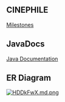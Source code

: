 ## CINEPHILE
[Milestones](https://github.com/fssa-batch3/sec_a_utchikanna.neelakandan__corejava_project_2/milestones) 

## JavaDocs
[Java Documentation](https://fssa-batch3.github.io/sec_a_utchikanna.neelakandan__corejava_project_2/)

## ER Diagram

[![HDDkFwX.md.png](https://freeimage.host/i/Jq9M07a)](https://drive.google.com/file/d/1hmMDJFUTARFsZIC6FfcVaKZ2a-8vV13c/view?usp=drive_link)
